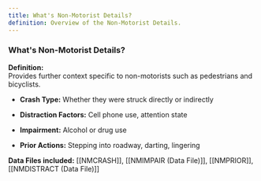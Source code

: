 ```yaml
---
title: What's Non-Motorist Details?
definition: Overview of the Non-Motorist Details.
---
```

### **What's Non-Motorist Details?**

**Definition:**  
Provides further context specific to non-motorists such as pedestrians and bicyclists.

- **Crash Type:** Whether they were struck directly or indirectly
    
- **Distraction Factors:** Cell phone use, attention state
    
- **Impairment:** Alcohol or drug use
    
- **Prior Actions:** Stepping into roadway, darting, lingering
    

**Data Files included:** [[NMCRASH]], [[NMIMPAIR (Data File)]], [[NMPRIOR]], [[NMDISTRACT (Data File)]]